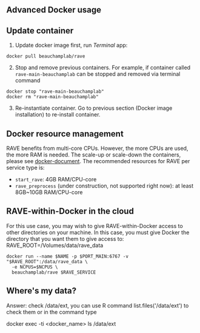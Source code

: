 ## Advanced Docker usage

## Update container

1. Update docker image first, run *Terminal* app:
```
docker pull beauchamplab/rave
```

2. Stop and remove previous containers. For example, if container called `rave-main-beauchamplab` can be stopped and removed via terminal command
```
docker stop "rave-main-beauchamplab"
docker rm "rave-main-beauchamplab"
```

3. Re-instantiate container. Go to previous section (Docker image installation) to re-install container. 


## Docker resource management

RAVE benefits from multi-core CPUs. However, the more CPUs are used, the more RAM is needed. The scale-up or scale-down the containers, please see [docker-document](https://docs.docker.com/config/containers/resource_constraints/). The recommended resources for RAVE per service type is:
* `start_rave`: 4GB RAM/CPU-core
* `rave_preprocess` (under construction, not supported right now): at least 8GB~10GB RAM/CPU-core



## RAVE-within-Docker in the cloud

For this use case, you may wish to give RAVE-within-Docker access to other directories on your machine. In this case, you must give Docker the directory that you want them to give access to:
RAVE_ROOT=/Volumes/data/rave_data
```
docker run --name $NAME -p $PORT_MAIN:6767 -v "$RAVE_ROOT":/data/rave_data \
  -e NCPUS=$NCPUS \
  beauchamplab/rave $RAVE_SERVICE
```


## Where's my data?
Answer: check /data/ext, you can use R command list.files('/data/ext') to check them or in the command type

  docker exec -ti <docker_name> ls /data/ext
